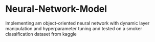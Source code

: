 # Neural-Network-Model
Implementing am object-oriented neural network with dynamic layer manipulation and hyperparameter tuning and tested on a smoker classification dataset from kaggle 
